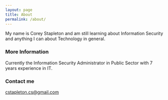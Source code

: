 ```yaml
---
layout: page
title: About
permalink: /about/
---
```


My name is Corey Stapleton and am still learning about Information Security and anything I can about Technology in general.

### More Information

Currently the Information Security Administrator in Public Sector with 7 years experience in IT.

### Contact me

[cstapleton.cs@gmail.com](mailto:cstapleton.cs@gmail.com)
